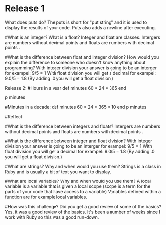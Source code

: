 # Release 1
What does puts do?
The puts is short for "put string" and it is used to  display the results of your code. Puts also adds a newline after executing.

#What is an integer? What is a float?
Integer and float are classes. Intergers are numbers without decimal points and floats are numbers with decimal points	. 


#What is the difference between float and integer division? How would you explain the difference to someone who doesn't know anything about programming?
With integer division your answer is going to be an interger for exampel: 9/5 = 1 With float division you will get a decimal for exampel: 9.0/5 = 1.8 (By adding .0 you will get a float division.)



Release 2:
#Hours in a year
def minutes
  60 * 24 * 365 
end 

p minutes 

#Minutes in a decade:
def minutes
60 * 24 * 365 * 10
end
p minutes

#Reflect


#What is the difference between integers and floats?
Intergers are numbers without decimal points and floats are numbers with decimal points	.

#What is the difference between integer and float division?
With integer division your answer is going to be an interger for exampel: 9/5 = 1 With float division you will get a decimal for exampel: 9.0/5 = 1.8 (By adding .0 you will get a float division.)

#What are strings? Why and when would you use them?
Strings is a class in Ruby and is usually a bit of text you want to display. 

#What are local variables? Why and when would you use them?
A local variable is a variable that is given a local scope (scope is a term for the parts of your code that have access to a variable) Variables defined within a function are for example local variables. 

#How was this challenge? Did you get a good review of some of the basics?
Yes, it was a good review of the basics. It's been a number of weeks since I work with Ruby so this was a good run-down.
